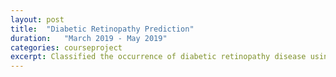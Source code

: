 ```yaml
---
layout: post
title:  "Diabetic Retinopathy Prediction"
duration:   "March 2019 - May 2019"
categories: courseproject
excerpt: Classified the occurrence of diabetic retinopathy disease using suitably extracted bio-markers as features for a multi-layer perceptron, as part of the course Neural Networks and Fuzzy Logic (BITS F312). <a href="https://github.com/shriya999/NNFL-project"> code </a>/<a href="/pdfs/nnfl_report.pdf"> report</a>
---
```

